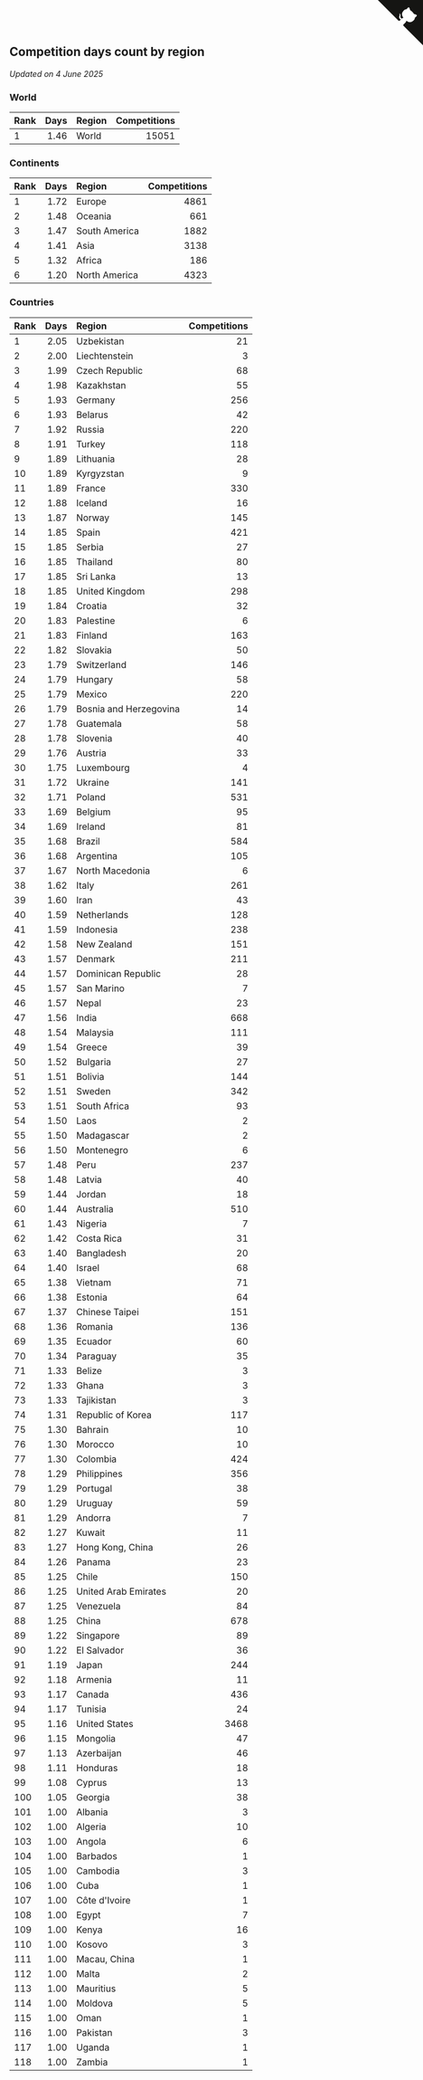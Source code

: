 ## Competition days count by region

*Updated on  4 June 2025*


### World

| Rank | Days | Region | Competitions |
| :--- | ---: | :--- | ---: |
| 1 | 1.46 | World | 15051 |

### Continents

| Rank | Days | Region | Competitions |
| :--- | ---: | :--- | ---: |
| 1 | 1.72 | Europe | 4861 |
| 2 | 1.48 | Oceania | 661 |
| 3 | 1.47 | South America | 1882 |
| 4 | 1.41 | Asia | 3138 |
| 5 | 1.32 | Africa | 186 |
| 6 | 1.20 | North America | 4323 |

### Countries

| Rank | Days | Region | Competitions |
| :--- | ---: | :--- | ---: |
| 1 | 2.05 | Uzbekistan | 21 |
| 2 | 2.00 | Liechtenstein | 3 |
| 3 | 1.99 | Czech Republic | 68 |
| 4 | 1.98 | Kazakhstan | 55 |
| 5 | 1.93 | Germany | 256 |
| 6 | 1.93 | Belarus | 42 |
| 7 | 1.92 | Russia | 220 |
| 8 | 1.91 | Turkey | 118 |
| 9 | 1.89 | Lithuania | 28 |
| 10 | 1.89 | Kyrgyzstan | 9 |
| 11 | 1.89 | France | 330 |
| 12 | 1.88 | Iceland | 16 |
| 13 | 1.87 | Norway | 145 |
| 14 | 1.85 | Spain | 421 |
| 15 | 1.85 | Serbia | 27 |
| 16 | 1.85 | Thailand | 80 |
| 17 | 1.85 | Sri Lanka | 13 |
| 18 | 1.85 | United Kingdom | 298 |
| 19 | 1.84 | Croatia | 32 |
| 20 | 1.83 | Palestine | 6 |
| 21 | 1.83 | Finland | 163 |
| 22 | 1.82 | Slovakia | 50 |
| 23 | 1.79 | Switzerland | 146 |
| 24 | 1.79 | Hungary | 58 |
| 25 | 1.79 | Mexico | 220 |
| 26 | 1.79 | Bosnia and Herzegovina | 14 |
| 27 | 1.78 | Guatemala | 58 |
| 28 | 1.78 | Slovenia | 40 |
| 29 | 1.76 | Austria | 33 |
| 30 | 1.75 | Luxembourg | 4 |
| 31 | 1.72 | Ukraine | 141 |
| 32 | 1.71 | Poland | 531 |
| 33 | 1.69 | Belgium | 95 |
| 34 | 1.69 | Ireland | 81 |
| 35 | 1.68 | Brazil | 584 |
| 36 | 1.68 | Argentina | 105 |
| 37 | 1.67 | North Macedonia | 6 |
| 38 | 1.62 | Italy | 261 |
| 39 | 1.60 | Iran | 43 |
| 40 | 1.59 | Netherlands | 128 |
| 41 | 1.59 | Indonesia | 238 |
| 42 | 1.58 | New Zealand | 151 |
| 43 | 1.57 | Denmark | 211 |
| 44 | 1.57 | Dominican Republic | 28 |
| 45 | 1.57 | San Marino | 7 |
| 46 | 1.57 | Nepal | 23 |
| 47 | 1.56 | India | 668 |
| 48 | 1.54 | Malaysia | 111 |
| 49 | 1.54 | Greece | 39 |
| 50 | 1.52 | Bulgaria | 27 |
| 51 | 1.51 | Bolivia | 144 |
| 52 | 1.51 | Sweden | 342 |
| 53 | 1.51 | South Africa | 93 |
| 54 | 1.50 | Laos | 2 |
| 55 | 1.50 | Madagascar | 2 |
| 56 | 1.50 | Montenegro | 6 |
| 57 | 1.48 | Peru | 237 |
| 58 | 1.48 | Latvia | 40 |
| 59 | 1.44 | Jordan | 18 |
| 60 | 1.44 | Australia | 510 |
| 61 | 1.43 | Nigeria | 7 |
| 62 | 1.42 | Costa Rica | 31 |
| 63 | 1.40 | Bangladesh | 20 |
| 64 | 1.40 | Israel | 68 |
| 65 | 1.38 | Vietnam | 71 |
| 66 | 1.38 | Estonia | 64 |
| 67 | 1.37 | Chinese Taipei | 151 |
| 68 | 1.36 | Romania | 136 |
| 69 | 1.35 | Ecuador | 60 |
| 70 | 1.34 | Paraguay | 35 |
| 71 | 1.33 | Belize | 3 |
| 72 | 1.33 | Ghana | 3 |
| 73 | 1.33 | Tajikistan | 3 |
| 74 | 1.31 | Republic of Korea | 117 |
| 75 | 1.30 | Bahrain | 10 |
| 76 | 1.30 | Morocco | 10 |
| 77 | 1.30 | Colombia | 424 |
| 78 | 1.29 | Philippines | 356 |
| 79 | 1.29 | Portugal | 38 |
| 80 | 1.29 | Uruguay | 59 |
| 81 | 1.29 | Andorra | 7 |
| 82 | 1.27 | Kuwait | 11 |
| 83 | 1.27 | Hong Kong, China | 26 |
| 84 | 1.26 | Panama | 23 |
| 85 | 1.25 | Chile | 150 |
| 86 | 1.25 | United Arab Emirates | 20 |
| 87 | 1.25 | Venezuela | 84 |
| 88 | 1.25 | China | 678 |
| 89 | 1.22 | Singapore | 89 |
| 90 | 1.22 | El Salvador | 36 |
| 91 | 1.19 | Japan | 244 |
| 92 | 1.18 | Armenia | 11 |
| 93 | 1.17 | Canada | 436 |
| 94 | 1.17 | Tunisia | 24 |
| 95 | 1.16 | United States | 3468 |
| 96 | 1.15 | Mongolia | 47 |
| 97 | 1.13 | Azerbaijan | 46 |
| 98 | 1.11 | Honduras | 18 |
| 99 | 1.08 | Cyprus | 13 |
| 100 | 1.05 | Georgia | 38 |
| 101 | 1.00 | Albania | 3 |
| 102 | 1.00 | Algeria | 10 |
| 103 | 1.00 | Angola | 6 |
| 104 | 1.00 | Barbados | 1 |
| 105 | 1.00 | Cambodia | 3 |
| 106 | 1.00 | Cuba | 1 |
| 107 | 1.00 | Côte d'Ivoire | 1 |
| 108 | 1.00 | Egypt | 7 |
| 109 | 1.00 | Kenya | 16 |
| 110 | 1.00 | Kosovo | 3 |
| 111 | 1.00 | Macau, China | 1 |
| 112 | 1.00 | Malta | 2 |
| 113 | 1.00 | Mauritius | 5 |
| 114 | 1.00 | Moldova | 5 |
| 115 | 1.00 | Oman | 1 |
| 116 | 1.00 | Pakistan | 3 |
| 117 | 1.00 | Uganda | 1 |
| 118 | 1.00 | Zambia | 1 |


<a href="https://github.com/JustinTimeCuber/wca_statistics" class="github-corner" aria-label="View source on Github"><svg width="80" height="80" viewBox="0 0 250 250" style="fill:#151513; color:#fff; position: absolute; top: 0; border: 0; right: 0;" aria-hidden="true"><path d="M0,0 L115,115 L130,115 L142,142 L250,250 L250,0 Z"></path><path d="M128.3,109.0 C113.8,99.7 119.0,89.6 119.0,89.6 C122.0,82.7 120.5,78.6 120.5,78.6 C119.2,72.0 123.4,76.3 123.4,76.3 C127.3,80.9 125.5,87.3 125.5,87.3 C122.9,97.6 130.6,101.9 134.4,103.2" fill="currentColor" style="transform-origin: 130px 106px;" class="octo-arm"></path><path d="M115.0,115.0 C114.9,115.1 118.7,116.5 119.8,115.4 L133.7,101.6 C136.9,99.2 139.9,98.4 142.2,98.6 C133.8,88.0 127.5,74.4 143.8,58.0 C148.5,53.4 154.0,51.2 159.7,51.0 C160.3,49.4 163.2,43.6 171.4,40.1 C171.4,40.1 176.1,42.5 178.8,56.2 C183.1,58.6 187.2,61.8 190.9,65.4 C194.5,69.0 197.7,73.2 200.1,77.6 C213.8,80.2 216.3,84.9 216.3,84.9 C212.7,93.1 206.9,96.0 205.4,96.6 C205.1,102.4 203.0,107.8 198.3,112.5 C181.9,128.9 168.3,122.5 157.7,114.1 C157.9,116.9 156.7,120.9 152.7,124.9 L141.0,136.5 C139.8,137.7 141.6,141.9 141.8,141.8 Z" fill="currentColor" class="octo-body"></path></svg></a><style>.github-corner:hover .octo-arm{animation:octocat-wave 560ms ease-in-out}@keyframes octocat-wave{0%,100%{transform:rotate(0)}20%,60%{transform:rotate(-25deg)}40%,80%{transform:rotate(10deg)}}@media (max-width:500px){.github-corner:hover .octo-arm{animation:none}.github-corner .octo-arm{animation:octocat-wave 560ms ease-in-out}}</style>
